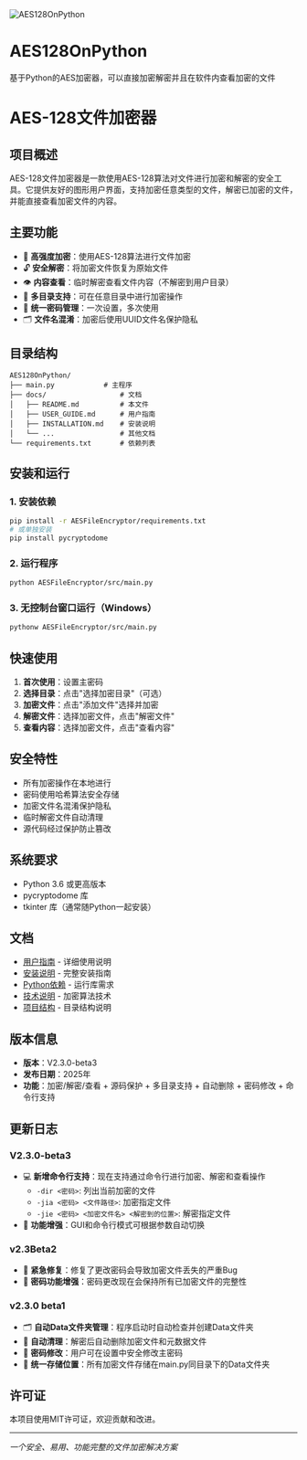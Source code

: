 <img src="https://count.i80k.com/api/counter?name=AES128OnPython&theme=rule34&length=7&scale=1&offset=0&align=center&pixelate=on&darkmode=auto" alt="AES128OnPython" />

# AES128OnPython
基于Python的AES加密器，可以直接加密解密并且在软件内查看加密的文件
# AES-128文件加密器

## 项目概述

AES-128文件加密器是一款使用AES-128算法对文件进行加密和解密的安全工具。它提供友好的图形用户界面，支持加密任意类型的文件，解密已加密的文件，并能直接查看加密文件的内容。

## 主要功能

- 🔐 **高强度加密**：使用AES-128算法进行文件加密
- 🔓 **安全解密**：将加密文件恢复为原始文件
- 👁️ **内容查看**：临时解密查看文件内容（不解密到用户目录）
- 📁 **多目录支持**：可在任意目录中进行加密操作
- 🔐 **统一密码管理**：一次设置，多次使用
- 🗂️ **文件名混淆**：加密后使用UUID文件名保护隐私

## 目录结构

```
AES128OnPython/                 
├── main.py            # 主程序
├── docs/                  # 文档
│   ├── README.md          # 本文件
│   ├── USER_GUIDE.md      # 用户指南
│   ├── INSTALLATION.md    # 安装说明
│   └── ...                # 其他文档
└── requirements.txt       # 依赖列表
```

## 安装和运行

### 1. 安装依赖
```bash
pip install -r AESFileEncryptor/requirements.txt
# 或单独安装
pip install pycryptodome
```

### 2. 运行程序
```bash
python AESFileEncryptor/src/main.py
```

### 3. 无控制台窗口运行（Windows）
```bash
pythonw AESFileEncryptor/src/main.py
```

## 快速使用

1. **首次使用**：设置主密码
2. **选择目录**：点击"选择加密目录"（可选）
3. **加密文件**：点击"添加文件"选择并加密
4. **解密文件**：选择加密文件，点击"解密文件"
5. **查看内容**：选择加密文件，点击"查看内容"

## 安全特性

- 所有加密操作在本地进行
- 密码使用哈希算法安全存储
- 加密文件名混淆保护隐私
- 临时解密文件自动清理
- 源代码经过保护防止篡改

## 系统要求

- Python 3.6 或更高版本
- pycryptodome 库
- tkinter 库（通常随Python一起安装）

## 文档

- [用户指南](docs/USER_GUIDE.md) - 详细使用说明
- [安装说明](docs/INSTALLATION.md) - 完整安装指南  
- [Python依赖](docs/PYTHON_REQUIREMENTS.md) - 运行库需求
- [技术说明](docs/AES_TECHNICAL.md) - 加密算法技术
- [项目结构](docs/PROJECT_STRUCTURE.md) - 目录结构说明

## 版本信息

- **版本**：V2.3.0-beta3
- **发布日期**：2025年
- **功能**：加密/解密/查看 + 源码保护 + 多目录支持 + 自动删除 + 密码修改 + 命令行支持

## 更新日志

### V2.3.0-beta3
- 💻 **新增命令行支持**：现在支持通过命令行进行加密、解密和查看操作
  - `-dir <密码>`: 列出当前加密的文件
  - `-jia <密码> <文件路径>`: 加密指定文件
  - `-jie <密码> <加密文件名> <解密到的位置>`: 解密指定文件
- 🔧 **功能增强**：GUI和命令行模式可根据参数自动切换

### v2.3Beta2
- 🚨 **紧急修复**：修复了更改密码会导致加密文件丢失的严重Bug
- 🔐 **密码功能增强**：密码更改现在会保持所有已加密文件的完整性

### v2.3.0 beta1

- 🗂️ **自动Data文件夹管理**：程序启动时自动检查并创建Data文件夹
- 🧹 **自动清理**：解密后自动删除加密文件和元数据文件
- 🔑 **密码修改**：用户可在设置中安全修改主密码
- 📁 **统一存储位置**：所有加密文件存储在main.py同目录下的Data文件夹

## 许可证

本项目使用MIT许可证，欢迎贡献和改进。

---
*一个安全、易用、功能完整的文件加密解决方案*

